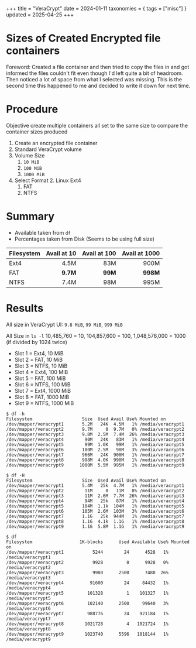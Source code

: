 +++
title = "VeraCrypt"
date = 2024-01-11
taxonomies = { tags = ["misc"] }
updated = 2025-04-25
+++

# Sizes of Created Encrypted file containers

Foreword: Created a file container and then tried to copy the files in and got informed the files couldn't fit even though I'd left quite a bit of headroom.
Then noticed a lot of space from what I selected was missing.
This is the second time this happened to me and decided to write it down for next time.

# Procedure

Objective create multiple containers all set to the same size to compare the container sizes produced

1. Create an encrypted file container
2. Standard VeraCrypt volume
3. Volume Size
   1. `10 MiB`
   2. `100 MiB`
   3. `1000 MiB`
4. Select Format
   2. Linux Ext4
   1. FAT
   2. NTFS

# Summary

- Available taken from `df`
- Percentages taken from Disk (Seems to be using full size)

| Filesystem | Avail at 10 | Avail at 100 | Avail at 1000 |
| :--------- | ----------: | -----------: | ------------: |
| Ext4       |        4.5M |          83M |          900M |
| FAT        |    **9.7M** |      **99M** |      **998M** |
| NTFS       |        7.4M |          98M |          995M |

# Results

All size in VeraCrypt UI: `9.8 MiB`, `99 MiB`, `999 MiB`

All Size in `ls -l` 10,485,760 = 10, 104,857,600 = 100, 1,048,576,000 = 1000 (if divided by 1024 twice)

- Slot 1 = Ext4, 10 MiB
- Slot 2 = FAT, 10 MiB
- Slot 3 = NTFS, 10 MiB
- Slot 4 = Ext4, 100 MiB
- Slot 5 = FAT, 100 MiB
- Slot 6 = NTFS, 100 MiB
- Slot 7 = Ext4, 1000 MiB
- Slot 8 = FAT, 1000 MiB
- Slot 9 = NTFS, 1000 MiB

```
$ df -h
Filesystem                   Size  Used Avail Use% Mounted on
/dev/mapper/veracrypt1       5.2M   24K  4.5M   1% /media/veracrypt1
/dev/mapper/veracrypt2       9.7M     0  9.7M   0% /media/veracrypt2
/dev/mapper/veracrypt3       9.8M  2.5M  7.4M  26% /media/veracrypt3
/dev/mapper/veracrypt4        90M   24K   83M   1% /media/veracrypt4
/dev/mapper/veracrypt5        99M  1.0K   99M   1% /media/veracrypt5
/dev/mapper/veracrypt6       100M  2.5M   98M   3% /media/veracrypt6
/dev/mapper/veracrypt7       966M   24K  900M   1% /media/veracrypt7
/dev/mapper/veracrypt8       998M  4.0K  998M   1% /media/veracrypt8
/dev/mapper/veracrypt9      1000M  5.5M  995M   1% /media/veracrypt9
```

```
$ df -H
Filesystem                   Size  Used Avail Use% Mounted on
/dev/mapper/veracrypt1       5.4M   25k  4.7M   1% /media/veracrypt1
/dev/mapper/veracrypt2        11M     0   11M   0% /media/veracrypt2
/dev/mapper/veracrypt3        11M  2.6M  7.7M  26% /media/veracrypt3
/dev/mapper/veracrypt4        94M   25k   87M   1% /media/veracrypt4
/dev/mapper/veracrypt5       104M  1.1k  104M   1% /media/veracrypt5
/dev/mapper/veracrypt6       105M  2.6M  103M   3% /media/veracrypt6
/dev/mapper/veracrypt7       1.1G   25k  944M   1% /media/veracrypt7
/dev/mapper/veracrypt8       1.1G  4.1k  1.1G   1% /media/veracrypt8
/dev/mapper/veracrypt9       1.1G  5.8M  1.1G   1% /media/veracrypt9
```

```
$ df
Filesystem                  1K-blocks      Used Available Use% Mounted on
/dev/mapper/veracrypt1           5244        24      4528   1% /media/veracrypt1
/dev/mapper/veracrypt2           9928         0      9928   0% /media/veracrypt2
/dev/mapper/veracrypt3           9980      2500      7480  26% /media/veracrypt3
/dev/mapper/veracrypt4          91600        24     84432   1% /media/veracrypt4
/dev/mapper/veracrypt5         101328         1    101327   1% /media/veracrypt5
/dev/mapper/veracrypt6         102140      2500     99640   3% /media/veracrypt6
/dev/mapper/veracrypt7         988776        24    921184   1% /media/veracrypt7
/dev/mapper/veracrypt8        1021728         4   1021724   1% /media/veracrypt8
/dev/mapper/veracrypt9        1023740      5596   1018144   1% /media/veracrypt9
```
